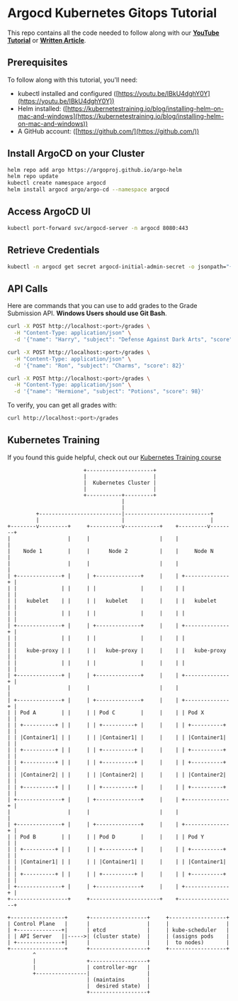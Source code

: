 # Argocd Kubernetes Gitops Tutorial

This repo contains all the code needed to follow along with our **[YouTube Tutorial](https://youtu.be/yj4O0wwkMQI)** or **[Written Article](https://kubernetestraining.io/blog/argocd-kubernetes-learn-gitops-github-helm-kustomize)**.

## Prerequisites

To follow along with this tutorial, you'll need:

- kubectl installed and configured ([https://youtu.be/IBkU4dghY0Y](https://youtu.be/IBkU4dghY0Y))
- Helm installed: ([https://kubernetestraining.io/blog/installing-helm-on-mac-and-windows](https://kubernetestraining.io/blog/installing-helm-on-mac-and-windows))
- A GitHub account: ([https://github.com/](https://github.com/))

## Install ArgoCD on your Cluster

```bash
helm repo add argo https://argoproj.github.io/argo-helm
helm repo update
kubectl create namespace argocd
helm install argocd argo/argo-cd --namespace argocd
```

## Access ArgoCD UI

```bash
kubectl port-forward svc/argocd-server -n argocd 8080:443
```

## Retrieve Credentials

```bash
kubectl -n argocd get secret argocd-initial-admin-secret -o jsonpath="{.data.password}" | base64 -d
```

## API Calls

Here are commands that you can use to add grades to the Grade Submission API. **Windows Users should use Git Bash**.

```bash
curl -X POST http://localhost:<port>/grades \
  -H "Content-Type: application/json" \
  -d '{"name": "Harry", "subject": "Defense Against Dark Arts", "score": 95}'

curl -X POST http://localhost:<port>/grades \
  -H "Content-Type: application/json" \
  -d '{"name": "Ron", "subject": "Charms", "score": 82}'

curl -X POST http://localhost:<port>/grades \
  -H "Content-Type: application/json" \
  -d '{"name": "Hermione", "subject": "Potions", "score": 98}'
```

To verify, you can get all grades with:

```bash
curl http://localhost:<port>/grades
```

## Kubernetes Training

If you found this guide helpful, check out our [Kubernetes Training course](https://kubernetestraining.io/)

```ascii
                        +---------------------+
                        |                     |
                        |  Kubernetes Cluster |
                        |                     |
                        +-----------+---------+
                                    |
                                    |
         +--------------------------|---------------------------+
         |                          |                           |
+--------v---------+     +----------v-----------+    +---------v--------+
|                  |     |                      |    |                  |
|    Node 1        |     |      Node 2          |    |     Node N       |
|                  |     |                      |    |                  |
| +--------------+ |     | +--------------+     |    | +--------------+ |
| |              | |     | |              |     |    | |              | |
| |   kubelet    | |     | |   kubelet    |     |    | |   kubelet    | |
| |              | |     | |              |     |    | |              | |
| +--------------+ |     | +--------------+     |    | +--------------+ |
| |              | |     | |              |     |    | |              | |
| |   kube-proxy | |     | |   kube-proxy |     |    | |   kube-proxy | |
| |              | |     | |              |     |    | |              | |
| +--------------+ |     | +--------------+     |    | +--------------+ |
|                  |     |                      |    |                  |
| +--------------+ |     | +--------------+     |    | +--------------+ |
| | Pod A        | |     | | Pod C        |     |    | | Pod X        | |
| | +----------+ | |     | | +----------+ |     |    | | +----------+ | |
| | |Container1| | |     | | |Container1| |     |    | | |Container1| | |
| | +----------+ | |     | | +----------+ |     |    | | +----------+ | |
| | +----------+ | |     | | +----------+ |     |    | | +----------+ | |
| | |Container2| | |     | | |Container2| |     |    | | |Container2| | |
| | +----------+ | |     | | +----------+ |     |    | | +----------+ | |
| +--------------+ |     | +--------------+     |    | +--------------+ |
|                  |     |                      |    |                  |
| +--------------+ |     | +--------------+     |    | +--------------+ |
| | Pod B        | |     | | Pod D        |     |    | | Pod Y        | |
| | +----------+ | |     | | +----------+ |     |    | | +----------+ | |
| | |Container1| | |     | | |Container1| |     |    | | |Container1| | |
| | +----------+ | |     | | +----------+ |     |    | | +----------+ | |
| +--------------+ |     | +--------------+     |    | +--------------+ |
+------------------+     +----------------------+    +------------------+

+-----------------+      +------------------+     +------------------+
| Control Plane   |      |                  |     |                  |
| +--------------+|      | etcd             |     | kube-scheduler   |
| | API Server   ||----->| (cluster state)  |     | (assigns pods    |
| +--------------+|      |                  |     |  to nodes)       |
+-----------------+      +------------------+     +------------------+
        ^
        |                +------------------+
        |                | controller-mgr   |
        +----------------|                  |
                         | (maintains       |
                         |  desired state)  |
                         +------------------+
```
